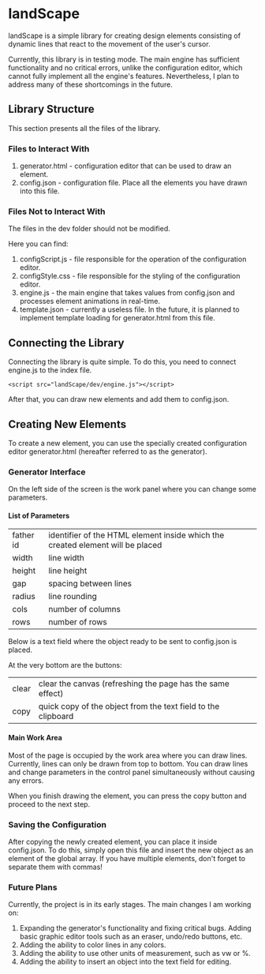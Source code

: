 # landScape

landScape is a simple library for creating design elements consisting of dynamic lines that react to the movement of the user's cursor.

Currently, this library is in testing mode. The main engine has sufficient functionality and no critical errors, unlike the configuration editor, which cannot fully implement all the engine's features. Nevertheless, I plan to address many of these shortcomings in the future.

## Library Structure

This section presents all the files of the library.

### Files to Interact With

1. generator.html - configuration editor that can be used to draw an element.
2. config.json - configuration file. Place all the elements you have drawn into this file.

### Files Not to Interact With

The files in the dev folder should not be modified.

Here you can find:

1. configScript.js - file responsible for the operation of the configuration editor.
2. configStyle.css - file responsible for the styling of the configuration editor.
3. engine.js - the main engine that takes values from config.json and processes element animations in real-time.
4. template.json - currently a useless file. In the future, it is planned to implement template loading for generator.html from this file.

## Connecting the Library

Connecting the library is quite simple. To do this, you need to connect engine.js to the index file.

    <script src="landScape/dev/engine.js"></script>

After that, you can draw new elements and add them to config.json.

## Creating New Elements

To create a new element, you can use the specially created configuration editor generator.html (hereafter referred to as the generator).

### Generator Interface

On the left side of the screen is the work panel where you can change some parameters.

#### List of Parameters

<table> <tr> <td> father id </td> <td> identifier of the HTML element inside which the created element will be placed </td> </tr> <tr> <td> width </td> <td> line width </td> </tr> <tr> <td> height </td> <td> line height </td> </tr> <tr> <td> gap </td> <td> spacing between lines </td> </tr> <tr> <td> radius </td> <td> line rounding </td> </tr> <tr> <td> cols </td> <td> number of columns </td> </tr> <tr> <td> rows </td> <td> number of rows </td> </tr> </table>

Below is a text field where the object ready to be sent to config.json is placed.

At the very bottom are the buttons:

<table> <tr> <td> clear </td> <td> clear the canvas (refreshing the page has the same effect) </td> </tr> <tr> <td> copy </td> <td> quick copy of the object from the text field to the clipboard </td> </tr> </table>

#### Main Work Area

Most of the page is occupied by the work area where you can draw lines. Currently, lines can only be drawn from top to bottom. You can draw lines and change parameters in the control panel simultaneously without causing any errors.

When you finish drawing the element, you can press the copy button and proceed to the next step.

### Saving the Configuration

After copying the newly created element, you can place it inside config.json. To do this, simply open this file and insert the new object as an element of the global array. If you have multiple elements, don't forget to separate them with commas!

### Future Plans

Currently, the project is in its early stages. The main changes I am working on:

1. Expanding the generator's functionality and fixing critical bugs. Adding basic graphic editor tools such as an eraser, undo/redo buttons, etc.
2. Adding the ability to color lines in any colors.
3. Adding the ability to use other units of measurement, such as vw or %.
4. Adding the ability to insert an object into the text field for editing.